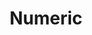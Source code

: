 ---
layout: page
title: Numeric
parent: Competitive Programming
permalink: /competitive-programming/numeric
---